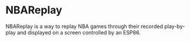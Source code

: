 # NBAReplay

NBAReplay is a way to replay NBA games through their recorded play-by-play and displayed on a screen controlled by an ESP86.
